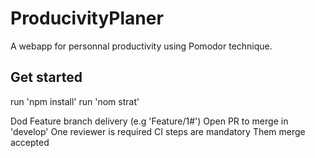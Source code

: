 # ProducivityPlaner

A webapp for personnal productivity using Pomodor technique.

## Get started
run 'npm install'
run 'nom strat'

Dod
Feature branch delivery (e.g 'Feature/1#')
Open PR to merge in 'develop'
One reviewer is required 
CI steps are mandatory
Them merge accepted